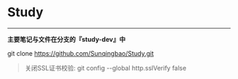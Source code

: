 # Study

[^声明]: 主要为自己在学习中的笔记与代码记录，目的是为了总结、备忘与整理，方便于自己的项目开发中快速查找。 部分总结会参考或复制网上的其他文章，用来总结归档，会在下方添加注脚标注主要参考来源与原作者。若有侵权，请联系我，我会删除相关内容。

----------

**主要笔记与文件在分支的『study-dev』中**

git clone https://github.com/Sunqingbao/Study.git

> 关闭SSL证书校验: git config --global http.sslVerify false

